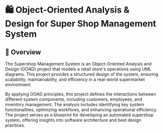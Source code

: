 # 🛍️ Object-Oriented Analysis & Design for Super Shop Management System

## 📌 Overview

The Supershop Management System is an Object-Oriented Analysis and Design (OOAD) project that models a retail store's operations using UML diagrams. This project provides a structured design of the system, ensuring scalability, maintainability, and efficiency in a real-world supermarket environment.

By applying OOAD principles, this project defines the interactions between different system components, including customers, employees, and inventory management. The analysis includes identifying key system functionalities, optimizing workflows, and enhancing operational efficiency. The project serves as a blueprint for developing an automated supershop system, offering insights into software architecture and best design practices.

